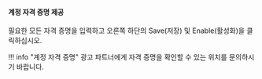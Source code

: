 #### 계정 자격 증명 제공

필요한 모든 자격 증명을 입력하고 오른쪽 하단의 Save(저장) 및 Enable(활성화)을 클릭하십시오.

!!! info "계정 자격 증명"
	광고 파트너에게 자격 증명을 확인할 수 있는 위치를 문의하시기 바랍니다.
